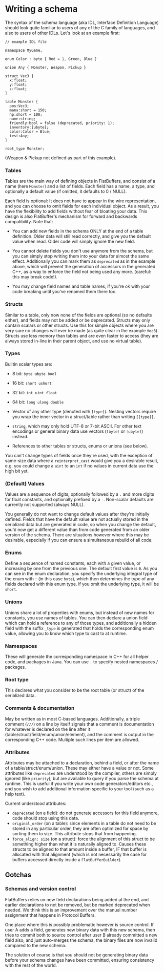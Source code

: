# Writing a schema

The syntax of the schema language (aka IDL, Interface Definition
Language) should look quite familiar to users of any of the C family of
languages, and also to users of other IDLs. Let's look at an example
first:

    // example IDL file

    namespace MyGame;

    enum Color : byte { Red = 1, Green, Blue }

    union Any { Monster, Weapon, Pickup }

    struct Vec3 {
      x:float;
      y:float;
      z:float;
    }

    table Monster {
      pos:Vec3;
      mana:short = 150;
      hp:short = 100;
      name:string;
      friendly:bool = false (deprecated, priority: 1);
      inventory:[ubyte];
      color:Color = Blue;
      test:Any;
    }

    root_type Monster;

(Weapon & Pickup not defined as part of this example).

### Tables

Tables are the main way of defining objects in FlatBuffers, and consist
of a name (here `Monster`) and a list of fields. Each field has a name,
a type, and optionally a default value (if omitted, it defaults to 0 /
NULL).

Each field is optional: It does not have to appear in the wire
representation, and you can choose to omit fields for each individual
object. As a result, you have the flexibility to add fields without fear of
bloating your data. This design is also FlatBuffer's mechanism for forward
and backwards compatibility. Note that:

-   You can add new fields in the schema ONLY at the end of a table
    definition. Older data will still
    read correctly, and give you the default value when read. Older code
    will simply ignore the new field.

-   You cannot delete fields you don't use anymore from the schema,
    but you can simply
    stop writing them into your data for almost the same effect.
    Additionally you can mark them as `deprecated` as in the example
    above, which will prevent the generation of accessors in the
    generated C++, as a way to enforce the field not being used any more.
    (careful: this may break code!).

-   You may change field names and table names, if you're ok with your
    code breaking until you've renamed them there too.



### Structs

Similar to a table, only now none of the fields are optional (so no defaults
either), and fields may not be added or be deprecated. Structs may only contain
scalars or other structs. Use this for
simple objects where you are very sure no changes will ever be made
(as quite clear in the example `Vec3`). Structs use less memory than
tables and are even faster to access (they are always stored in-line in their
parent object, and use no virtual table).

### Types

Builtin scalar types are:

-   8 bit: `byte ubyte bool`

-   16 bit: `short ushort`

-   32 bit: `int uint float`

-   64 bit: `long ulong double`

-   Vector of any other type (denoted with `[type]`). Nesting vectors
    require you wrap the inner vector in a struct/table rather than
    writing `[[type]]`.

-   `string`, which may only hold UTF-8 or 7-bit ASCII. For other text encodings
    or general binary data use vectors (`[byte]` or `[ubyte]`) instead.

-   References to other tables or structs, enums or unions (see
    below).

You can't change types of fields once they're used, with the exception
of same-size data where a `reinterpret_cast` would give you a desirable result,
e.g. you could change a `uint` to an `int` if no values in current data use the
high bit yet.

### (Default) Values

Values are a sequence of digits, optionally followed by a `.` and more digits
for float constants, and optionally prefixed by a `-`. Non-scalar defaults are
currently not supported (always NULL).

You generally do not want to change default values after they're initially
defined. Fields that have the default value are not actually stored in the
serialized data but are generated in code, so when you change the default, you'd
now get a different value than from code generated from an older version of
the schema. There are situations however where this may be
desirable, especially if you can ensure a simultaneous rebuild of
all code.

### Enums

Define a sequence of named constants, each with a given value, or
increasing by one from the previous one. The default first value
is `0`. As you can see in the enum declaration, you specify the underlying
integral type of the enum with `:` (in this case `byte`), which then determines
the type of any fields declared with this enum type. If you omit the underlying
type, it will be `short`.

### Unions

Unions share a lot of properties with enums, but instead of new names
for constants, you use names of tables. You can then declare
a union field which can hold a reference to any of those types, and
additionally a hidden field with the suffix `_type` is generated that
holds the corresponding enum value, allowing you to know which type to
cast to at runtime.

### Namespaces

These will generate the corresponding namespace in C++ for all helper
code, and packages in Java. You can use `.` to specify nested namespaces /
packages.

### Root type

This declares what you consider to be the root table (or struct) of the
serialized data.

### Comments & documentation

May be written as in most C-based languages. Additionally, a triple
comment (`///`) on a line by itself signals that a comment is documentation
for whatever is declared on the line after it
(table/struct/field/enum/union/element), and the comment is output
in the corresponding C++ code. Multiple such lines per item are allowed.

### Attributes

Attributes may be attached to a declaration, behind a field, or after
the name of a table/struct/enum/union. These may either have a value or
not. Some attributes like `deprecated` are understood by the compiler,
others are simply ignored (like `priority`), but are available to query
if you parse the schema at runtime.
This is useful if you write your own code generators/editors etc., and
you wish to add additional information specific to your tool (such as a
help text).

Current understood attributes:

-   `deprecated` (on a field): do not generate accessors for this field
    anymore, code should stop using this data.
-   `original_order` (on a table): since elements in a table do not need
    to be stored in any particular order, they are often optimized for
    space by sorting them to size. This attribute stops that from happening.
-   `force_align: size` (on a struct): force the alignment of this struct
    to be something higher than what it is naturally aligned to. Causes
    these structs to be aligned to that amount inside a buffer, IF that
    buffer is allocated with that alignment (which is not necessarily
    the case for buffers accessed directly inside a `FlatBufferBuilder`).

## Gotchas

### Schemas and version control

FlatBuffers relies on new field declarations being added at the end, and earlier
declarations to not be removed, but be marked deprecated when needed. We think
this is an improvement over the manual number assignment that happens in
Protocol Buffers.

One place where this is possibly problematic however is source control. If user
A adds a field, generates new binary data with this new schema, then tries to
commit both to source control after user B already committed a new field also,
and just auto-merges the schema, the binary files are now invalid compared to
the new schema.

The solution of course is that you should not be generating binary data before
your schema changes have been committed, ensuring consistency with the rest of
the world.

